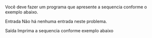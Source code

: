 Você deve fazer um programa que apresente a sequencia conforme o exemplo abaixo.

Entrada
Não há nenhuma entrada neste problema.

Saída
Imprima a sequencia conforme exemplo abaixo